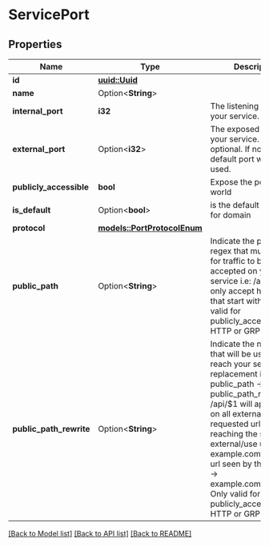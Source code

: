 # ServicePort

## Properties

Name | Type | Description | Notes
------------ | ------------- | ------------- | -------------
**id** | [**uuid::Uuid**](uuid::Uuid.md) |  | 
**name** | Option<**String**> |  | [optional]
**internal_port** | **i32** | The listening port of your service. | 
**external_port** | Option<**i32**> | The exposed port for your service. This is optional. If not set a default port will be used. | [optional]
**publicly_accessible** | **bool** | Expose the port to the world | 
**is_default** | Option<**bool**> | is the default port to use for domain | [optional]
**protocol** | [**models::PortProtocolEnum**](PortProtocolEnum.md) |  | 
**public_path** | Option<**String**> | Indicate the path or regex that must match for traffic to be accepted on your service i.e: /api/ will only accept http calls that start with /api/  Only valid for publicly_accessible HTTP or GRPC ports.  | [optional]
**public_path_rewrite** | Option<**String**> | Indicate the new path that will be used to reach your service after replacement i.e: public_path -> /(.*)  public_path_rewrite -> /api/$1 will append /api/ on all externaly requested url when reaching the service  external/use url -> example.com/foobar  -> url seen by the service -> example.com/api/foobar Only valid for publicly_accessible HTTP or GRPC ports.  | [optional]

[[Back to Model list]](../README.md#documentation-for-models) [[Back to API list]](../README.md#documentation-for-api-endpoints) [[Back to README]](../README.md)


